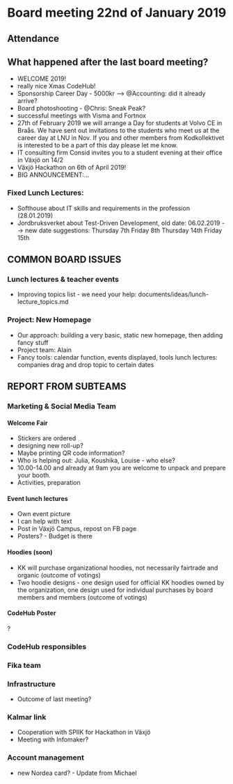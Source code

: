 # Board meeting 22nd of January 2019
## Attendance



## What happened after the last board meeting? 
- WELCOME 2019!
- really nice Xmas CodeHub!
- Sponsorship Career Day - 5000kr --> @Accounting: did it already arrive?
- Board photoshooting - @Chris: Sneak Peak?
- successful meetings with Visma and Fortnox
- 27th of February 2019 we will arrange a Day for students at Volvo CE in Braås. We have sent out invitations to the students who meet us at the career day at LNU in Nov. If you and other members from Kodkollektivet is interested to be a part of this day please let me know.
- IT consulting firm Consid invites you to a student evening at their office in Växjö on 14/2
- Växjö Hackathon on 6th of April 2019!
- BIG ANNOUNCEMENT:...

### Fixed Lunch Lectures:
- Softhouse about IT skills and requirements in the profession (28.01.2019)
- Jordbruksverket about Test-Driven Development, old date: 06.02.2019
--> new date suggestions: 
Thursday 7th
Friday 8th
Thursday 14th
Friday 15th

## COMMON BOARD ISSUES
### Lunch lectures & teacher events
- Improving topics list - we need your help: documents/ideas/lunch-lecture_topics.md

### Project: New Homepage
- Our approach: building a very basic, static new homepage, then adding fancy stuff
- Project team: Alain 
- Fancy tools: calendar function, events displayed, tools lunch lectures: companies drag and drop topic to certain dates

## REPORT FROM SUBTEAMS
### Marketing & Social Media Team
#### Welcome Fair
- Stickers are ordered
- designing new roll-up?
- Maybe printing QR code information?
- Who is helping out: Julia, Koushika, Louise - who else?
- 10.00-14.00 and already at 9am you are welcome to unpack and prepare your booth.
- Activities, preparation

#### Event lunch lectures
- Own event picture
- I can help with text
- Post in Växjö Campus, repost on FB page
- Posters? - Budget is there

#### Hoodies (soon)
- KK will purchase organizational hoodies, not necessarily fairtrade and organic (outcome of votings)
- Two hoodie designs - one design used for official KK hoodies owned by the organization, one design used for individual purchases by board members and members (outcome of votings)

#### CodeHub Poster
?

### CodeHub responsibles


### Fika team


### Infrastructure
- Outcome of last meeting?

### Kalmar link
- Cooperation with SPIIK for Hackathon in Växjö
- Meeting with Infomaker?

### Account management
- new Nordea card? - Update from Michael
